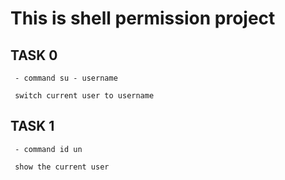 # This is shell permission project

  ## TASK 0
  
     - command su - username

     switch current user to username

  ## TASK 1

     - command id un

     show the current user
